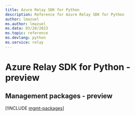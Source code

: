 ```yaml
---
title: Azure Relay SDK for Python
description: Reference for Azure Relay SDK for Python
author: lmazuel
ms.author: lmazuel
ms.data: 03/28/2023
ms.topic: reference
ms.devlang: python
ms.service: relay
---
```

# Azure Relay SDK for Python - preview

## Management packages - preview
[!INCLUDE [mgmt-packages](relay-mgmt-index.md)]